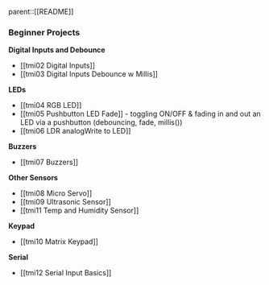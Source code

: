 parent::[[README]]

### Beginner Projects

**Digital Inputs and Debounce**
- [[tmi02 Digital Inputs]]
- [[tmi03 Digital Inputs Debounce w Millis]]

**LEDs**
- [[tmi04 RGB LED]]
- [[tmi05 Pushbutton LED Fade]] - toggling ON/OFF & fading in and out an LED via a pushbutton (debouncing, fade, millis())
- [[tmi06 LDR analogWrite to LED]]

**Buzzers**
- [[tmi07 Buzzers]]

**Other Sensors**
- [[tmi08 Micro Servo]]
- [[tmi09 Ultrasonic Sensor]]
- [[tmi11 Temp and Humidity Sensor]]

**Keypad**
- [[tmi10 Matrix Keypad]]

**Serial**
- [[tmi12 Serial Input Basics]]